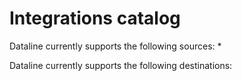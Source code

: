 # Integrations catalog

Dataline currently supports the following sources: 
* 


Dataline currently supports the following destinations: 
